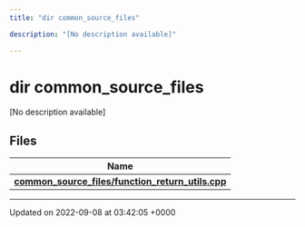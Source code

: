 ```yaml
---
title: "dir common_source_files"

description: "[No description available]"

---
```


# dir common_source_files

[No description available]

## Files

| Name           |
| -------------- |
| **[common_source_files/function_return_utils.cpp](/documentation/code/files/function__return__utils_8cpp/#file-common-source-files-function-return-utils-cpp)**  |






-------------------------------

Updated on 2022-09-08 at 03:42:05 +0000
